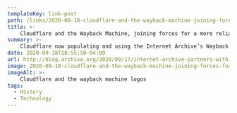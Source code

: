 ```yaml
---
templateKey: link-post
path: /links/2020-09-18-cloudflare-and-the-wayback-machine-joining-forces-for-a-more-reliable-web
title: >-
    Cloudflare and the Wayback Machine, joining forces for a more reliable Web
summary: >-
    Cloudflare now populating and using the Internet Archive’s Wayback Machine in its content distribution network application Cloudflare and the Internet Archive are now working together to help make the web more reliable. 
date: 2020-09-18T18:55:50-04:00
url: http://blog.archive.org/2020/09/17/internet-archive-partners-with-cloudflare-to-help-make-the-web-more-useful-and-reliable/
image: 2020-09-18-cloudflare-and-the-wayback-machine-joining-forces-for-a-more-reliable-web.jpeg
imageAlt: >-
    Cloudflare and the wayback machine logos
tags:
  - History
  - Technology
---
```

